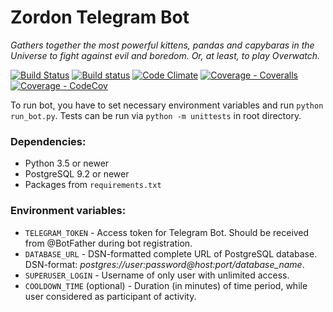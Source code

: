 # Zordon Telegram Bot
_Gathers together the most powerful kittens, pandas and capybaras in the Universe to fight against evil and boredom. Or, at least, to play Overwatch._

[![Build Status](https://travis-ci.org/KrusnikViers/Zordon.svg?branch=master)](https://travis-ci.org/KrusnikViers/Zordon)
[![Build status](https://ci.appveyor.com/api/projects/status/5ek9c42yy2usr23h?branch=master&svg=true)](https://ci.appveyor.com/project/KrusnikViers/zordon)
[![Code Climate](https://codeclimate.com/github/KrusnikViers/Zordon/badges/gpa.svg?branch=master)](https://codeclimate.com/github/KrusnikViers/Zordon)
[![Coverage - Coveralls](https://coveralls.io/repos/github/KrusnikViers/Zordon/badge.svg?branch=master)](https://coveralls.io/github/KrusnikViers/Zordon?branch=master)
[![Coverage - CodeCov](https://codecov.io/gh/KrusnikViers/Zordon/branch/master/graph/badge.svg?branch=master)](https://codecov.io/gh/KrusnikViers/Zordon)

To run bot, you have to set necessary environment variables and run `python run_bot.py`. Tests can be run via `python -m unittests` in root directory.

### Dependencies:

* Python 3.5 or newer
* PostgreSQL 9.2 or newer
* Packages from `requirements.txt`

### Environment variables:

* `TELEGRAM_TOKEN` - Access token for Telegram Bot. Should be received from @BotFather during bot registration.
* `DATABASE_URL` - DSN-formatted complete URL of PostgreSQL database. DSN-format: _postgres://user:password@host:port/database_name_.
* `SUPERUSER_LOGIN` - Username of only user with unlimited access.
* `COOLDOWN_TIME` (optional) - Duration (in minutes) of time period, while user considered as participant of activity.
